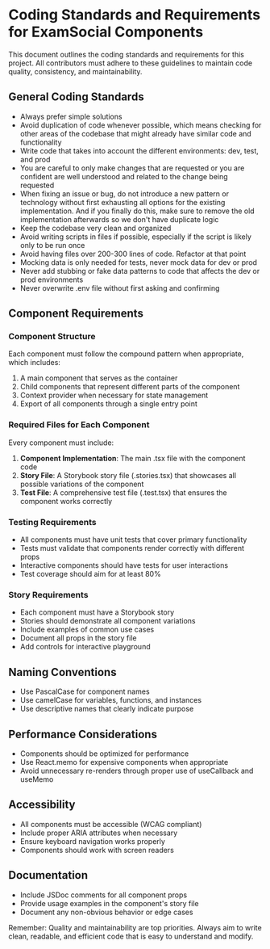 # Coding Standards and Requirements for ExamSocial Components

This document outlines the coding standards and requirements for this project. All contributors must adhere to these guidelines to maintain code quality, consistency, and maintainability.

## General Coding Standards

- Always prefer simple solutions
- Avoid duplication of code whenever possible, which means checking for other areas of the codebase that might already have similar code and functionality
- Write code that takes into account the different environments: dev, test, and prod
- You are careful to only make changes that are requested or you are confident are well understood and related to the change being requested
- When fixing an issue or bug, do not introduce a new pattern or technology without first exhausting all options for the existing implementation. And if you finally do this, make sure to remove the old implementation afterwards so we don't have duplicate logic
- Keep the codebase very clean and organized
- Avoid writing scripts in files if possible, especially if the script is likely only to be run once
- Avoid having files over 200-300 lines of code. Refactor at that point
- Mocking data is only needed for tests, never mock data for dev or prod
- Never add stubbing or fake data patterns to code that affects the dev or prod environments
- Never overwrite .env file without first asking and confirming

## Component Requirements

### Component Structure

Each component must follow the compound pattern when appropriate, which includes:

1. A main component that serves as the container
2. Child components that represent different parts of the component
3. Context provider when necessary for state management
4. Export of all components through a single entry point

### Required Files for Each Component

Every component must include:

1. **Component Implementation**: The main .tsx file with the component code
2. **Story File**: A Storybook story file (.stories.tsx) that showcases all possible variations of the component
3. **Test File**: A comprehensive test file (.test.tsx) that ensures the component works correctly

### Testing Requirements

- All components must have unit tests that cover primary functionality
- Tests must validate that components render correctly with different props
- Interactive components should have tests for user interactions
- Test coverage should aim for at least 80%

### Story Requirements

- Each component must have a Storybook story
- Stories should demonstrate all component variations
- Include examples of common use cases
- Document all props in the story file
- Add controls for interactive playground

## Naming Conventions

- Use PascalCase for component names
- Use camelCase for variables, functions, and instances
- Use descriptive names that clearly indicate purpose

## Performance Considerations

- Components should be optimized for performance
- Use React.memo for expensive components when appropriate
- Avoid unnecessary re-renders through proper use of useCallback and useMemo

## Accessibility

- All components must be accessible (WCAG compliant)
- Include proper ARIA attributes when necessary
- Ensure keyboard navigation works properly
- Components should work with screen readers

## Documentation

- Include JSDoc comments for all component props
- Provide usage examples in the component's story file
- Document any non-obvious behavior or edge cases

Remember: Quality and maintainability are top priorities. Always aim to write clean, readable, and efficient code that is easy to understand and modify. 